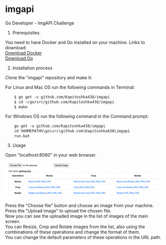 # imgapi
Go Developer - ImgAPI Challenge

1. Prerequisites.

You need to have Docker and Go installed on your machine. Links to download:  
[Download Docker](https://docs.docker.com/install/)  
[Download Go](https://golang.org/dl/)

2. Installation process

Clone the "imgapi" repository and make it:

For Linux and Mac OS run the following commands in Terminal:  
```
    $ go get -u github.com/Kapitoshka438/imgapi  
    $ cd ~/go/src/github.com/Kapitoshka438/imgapi  
    $ make  
```
   
  For Windows OS run the following command in the Command prompt:  
```
    go get -u github.com/Kapitoshka438/imgapi  
    cd %HOMEPATH%\go\src\github.com\Kapitoshka438\imgapi  
    run.bat  
```

3. Usage

Open "localhost:8080" in your web browser.

![ImgAPI Demo Application](screenshot.png?raw=true)

Press the "Choose file" button and choose an image from your machine.  
Press the "Upload image" to upload the chosen file.  
Now you can see the uploaded image in the list of images of the main screen.  
You can Resize, Crop and Rotate images from the list, also using the combinations of these operations and change the format of them.  
You can change the default parameters of these operations in the URL path.
